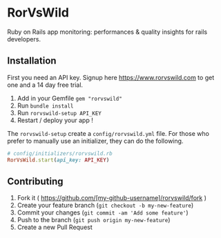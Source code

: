 # RorVsWild

Ruby on Rails app monitoring: performances & quality insights for rails developers.

## Installation

First you need an API key. Signup here https://www.rorvswild.com to get one and a 14 day free trial.

1. Add in your Gemfile `gem "rorvswild"`
2. Run `bundle install`
3. Run `rorvswild-setup API_KEY`
4. Restart / deploy your app !

The `rorvswild-setup` create a `config/rorvswild.yml` file.
For those who prefer to manually use an initializer, they can do the following.

```ruby
# config/initializers/rorvswild.rb
RorVsWild.start(api_key: API_KEY)
```

## Contributing

1. Fork it ( https://github.com/[my-github-username]/rorvswild/fork )
2. Create your feature branch (`git checkout -b my-new-feature`)
3. Commit your changes (`git commit -am 'Add some feature'`)
4. Push to the branch (`git push origin my-new-feature`)
5. Create a new Pull Request
